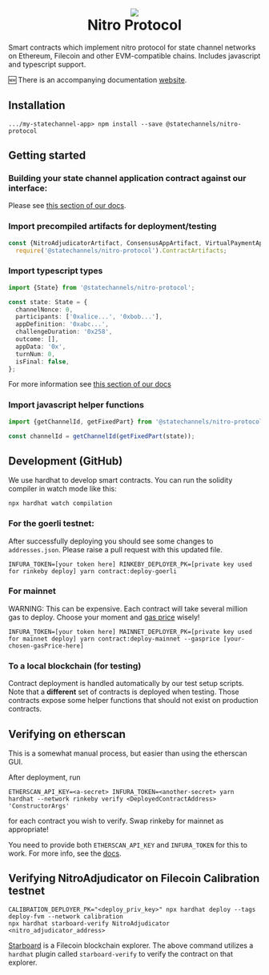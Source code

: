 <h1 align="center">
<div><img src="https://statechannels.org/favicon.ico"> </div>
Nitro Protocol
</h1>

Smart contracts which implement nitro protocol for state channel networks on Ethereum, Filecoin and other EVM-compatible chains. Includes javascript and typescript support.

:new: There is an accompanying documentation [website](https://docs.statechannels.org/).

## Installation

```
.../my-statechannel-app> npm install --save @statechannels/nitro-protocol
```

## Getting started

### Building your state channel application contract against our interface:

Please see [this section of our docs](https://docs.statechannels.org/protocol-tutorial/0020-execution-rules/#core-protocol-rules).

### Import precompiled artifacts for deployment/testing

```typescript
const {NitroAdjudicatorArtifact, ConsensusAppArtifact, VirtualPaymentAppArtifact} =
  require('@statechannels/nitro-protocol').ContractArtifacts;
```

### Import typescript types

```typescript
import {State} from '@statechannels/nitro-protocol';

const state: State = {
  channelNonce: 0,
  participants: ['0xalice...', '0xbob...'],
  appDefinition: '0xabc...',
  challengeDuration: '0x258',
  outcome: [],
  appData: '0x',
  turnNum: 0,
  isFinal: false,
};
```

For more information see [this section of our docs](https://docs.statechannels.org/protocol-tutorial/0010-states-channels/)

### Import javascript helper functions

```typescript
import {getChannelId, getFixedPart} from '@statechannels/nitro-protocol';

const channelId = getChannelId(getFixedPart(state));
```

## Development (GitHub)

We use hardhat to develop smart contracts. You can run the solidity compiler in watch mode like this:

```
npx hardhat watch compilation
```

### For the goerli testnet:

After successfully deploying you should see some changes to `addresses.json`. Please raise a pull request with this updated file.

```
INFURA_TOKEN=[your token here] RINKEBY_DEPLOYER_PK=[private key used for rinkeby deploy] yarn contract:deploy-goerli
```

### For mainnet

WARNING: This can be expensive. Each contract will take several million gas to deploy. Choose your moment and [gas price](https://ethgas.watch/) wisely!

```
INFURA_TOKEN=[your token here] MAINNET_DEPLOYER_PK=[private key used for mainnet deploy] yarn contract:deploy-mainnet --gasprice [your-chosen-gasPrice-here]
```

### To a local blockchain (for testing)

Contract deployment is handled automatically by our test setup scripts. Note that a **different** set of contracts is deployed when testing. Those contracts expose some helper functions that should not exist on production contracts.

## Verifying on etherscan

This is a somewhat manual process, but easier than using the etherscan GUI.

After deployment, run

```
ETHERSCAN_API_KEY=<a-secret> INFURA_TOKEN=<another-secret> yarn hardhat --network rinkeby verify <DeployedContractAddress> 'ConstructorArgs'
```

for each contract you wish to verify. Swap rinkeby for mainnet as appropriate!

You need to provide both `ETHERSCAN_API_KEY` and `INFURA_TOKEN` for this to work. For more info, see the [docs](https://hardhat.org/plugins/nomiclabs-hardhat-etherscan.html).

## Verifying NitroAdjudicator on Filecoin Calibration testnet

```
CALIBRATION_DEPLOYER_PK="<deploy_priv_key>" npx hardhat deploy --tags deploy-fvm --network calibration
npx hardhat starboard-verify NitroAdjudicator <nitro_adjudicator_address>
```

[Starboard](https://fvm.starboard.ventures/calibration/explorer) is a Filecoin blockchain explorer. The above command utilizes a `hardhat` plugin called `starboard-verify` to verify the contract on that explorer.
